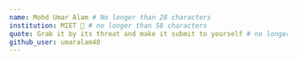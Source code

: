 ```yaml
---
name: Mohd Umar Alam # No longer than 28 characters
institution: MIET 🚩 # no longer than 58 characters
quote: Grab it by its throat and make it submit to yourself # no longer than 100 characters, avoid using quotes(") to guarantee the format remains the same.
github_user: umaralam48
---
```

